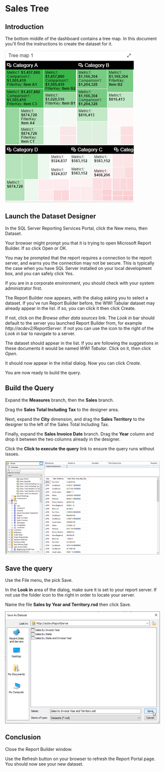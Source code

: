 # Sales Tree

## Introduction

The bottom middle of the dashboard contains a tree map. In this document you'll find the instructions to create the dataset for it.

![Sales Tree](../images/sales-dashboard-demo-tree-map.png)

## Launch the Dataset Designer

In the SQL Server Reporting Services Portal, click the New menu, then Dataset.

Your browser might prompt you that it is trying to open Microsoft Report Builder. If so click Open or OK.

You may be prompted that the report requires a connection to the report server, and warns you the connection may not be secure. This is typically the case when you have SQL Server installed on your local development box, and you can safely click Yes.

If you are in a corporate environment, you should check with your system administrator first.

The Report Builder now appears, with the dialog asking you to select a dataset. If you've run Report Builder before, the WWI Tabular dataset may already appear in the list. if so, you can click it then click Create.

If not, click on the _Browse other data sources_ link. The _Look in_ bar should default to the server you launched Report Builder from, for example _http://acdev2/ReportServer_. If not you can use the icon to the right of the _Look in_ bar to navigate to a server.

The dataset should appear in the list. If you are following the suggestions in these documents it would be named _WWI Tabular_. Click on it, then click _Open_.

It should now appear in the initial dialog. Now you can click _Create_.

You are now ready to build the query.

## Build the Query

Expand the **Measures** branch, then the **Sales** branch.

Drag the **Sales Total Including Tax** to the designer area.

Next, expand the **City** dimension, and drag the **Sales Territory** to the designer to the left of the Sales Total Including Tax.

Finally, expand the **Sales Invoice Date** branch. Drag the **Year** column and drop it between the two columns already in the designer.

Click the **Click to execute the query** link to ensure the query runs without issues.


![Sales by Year and Territory](../images/sales-by-invoice-year-and-territory-01.png)
## Save the query

Use the File menu, the pick Save.

In the **Look in** area of the dialog, make sure it is set to your report server. If not use the folder icon to the right in order to locate your server.

Name the file **Sales by Year and Territory.rsd** then click Save.

![Sales by Year and Territory](../images/sales-by-invoice-year-and-territory-02.png)

## Conclusion

Close the Report Builder window.

Use the Refresh button on your browser to refresh the Report Portal page. You should now see your new dataset.
